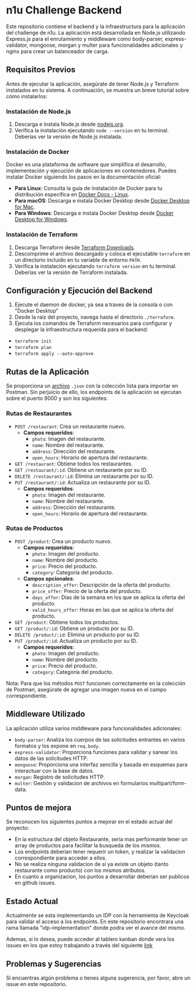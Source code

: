 # n1u Challenge Backend

Este repositorio contiene el backend y la infraestructura para la aplicación del challenge de n1u. La aplicación está desarrollada en Node.js utilizando Express.js para el enrutamiento y middleware como body-parser, express-validator, mongoose, morgan y multer para funcionalidades adicionales y nginx para crear un balanceador de carga.

## Requisitos Previos

Antes de ejecutar la aplicación, asegúrate de tener Node.js y Terraform instalados en tu sistema. A continuación, se muestra un breve tutorial sobre cómo instalarlos:

### Instalación de Node.js

1. Descarga e instala Node.js desde [nodejs.org](https://nodejs.org/).
2. Verifica la instalación ejecutando `node --version` en tu terminal. Deberías ver la versión de Node.js instalada.

### Instalación de Docker

Docker es una plataforma de software que simplifica el desarrollo, implementación y ejecución de aplicaciones en contenedores. Puedes instalar Docker siguiendo los pasos en la documentación oficial:

- **Para Linux**: Consulta la guía de instalación de Docker para tu distribución específica en [Docker Docs - Linux](https://docs.docker.com/engine/install/).
- **Para macOS**: Descarga e instala Docker Desktop desde [Docker Desktop for Mac](https://docs.docker.com/desktop/install/mac-install/).
- **Para Windows**: Descarga e instala Docker Desktop desde [Docker Desktop for Windows](https://docs.docker.com/desktop/install/windows-install/).


### Instalación de Terraform

1. Descarga Terraform desde [Terraform Downloads](https://www.terraform.io/downloads.html).
2. Descomprime el archivo descargado y coloca el ejecutable `terraform` en un directorio incluido en tu variable de entorno `PATH`.
3. Verifica la instalación ejecutando `terraform version` en tu terminal. Deberías ver la versión de Terraform instalada.

## Configuración y Ejecución del Backend

1. Ejecute el daemon de docker, ya sea a traves de la consola o con "Docker Desktop"
2. Desde la raíz del proyecto, navega hasta el directorio `./terraform`.
3. Ejecuta los comandos de Terraform necesarios para configurar y desplegar la infraestructura requerida para el backend:
- `terraform init`
- `terraform plan`
- `terraform apply --auto-approve`

## Rutas de la Aplicación

Se proporciona un [archivo](n1u-challenge.postman_collection.json) `.json` con la colección lista para importar en Postman. Sin perjuicio de ello, los endpoints de la aplicación se ejecutan sobre el puerto 9000 y son los siguientes:

### Rutas de Restaurantes
- `POST /restaurant`: Crea un restaurante nuevo.
  - **Campos requeridos**:
    - `photo`: Imagen del restaurante.
    - `name`: Nombre del restaurante.
    - `address`: Dirección del restaurante.
    - `open_hours`: Horario de apertura del restaurante.
- `GET /restaurant`: Obtiene todos los restaurantes.
- `GET /restaurant/:id`: Obtiene un restaurante por su ID.
- `DELETE /restaurant/:id`: Elimina un restaurante por su ID.
- `PUT /restaurant/:id`: Actualiza un restaurante por su ID.
  - **Campos requeridos**:
    - `photo`: Imagen del restaurante.
    - `name`: Nombre del restaurante.
    - `address`: Dirección del restaurante.
    - `open_hours`: Horario de apertura del restaurante.

### Rutas de Productos
- `POST /product`: Crea un producto nuevo.
  - **Campos requeridos**:
    - `photo`: Imagen del producto.
    - `name`: Nombre del producto.
    - `price`: Precio del producto.
    - `category`: Categoría del producto.
  - **Campos opcionales**:
    - `description_offer`: Descripción de la oferta del producto.
    - `price_offer`: Precio de la oferta del producto.
    - `days_offer`: Días de la semana en los que se aplica la oferta del producto.
    - `valid_hours_offer`: Horas en las que se aplica la oferta del producto.
- `GET /product`: Obtiene todos los productos.
- `GET /product/:id`: Obtiene un producto por su ID.
- `DELETE /product/:id`: Elimina un producto por su ID.
- `PUT /product/:id`: Actualiza un producto por su ID.
  - **Campos requeridos**:
    - `photo`: Imagen del producto.
    - `name`: Nombre del producto.
    - `price`: Precio del producto.
    - `category`: Categoría del producto.

Nota: Para que los métodos `POST` funcionen correctamente en la colección de Postman, asegúrate de agregar una imagen nueva en el campo correspondiente.

## Middleware Utilizado

La aplicación utiliza varios middleware para funcionalidades adicionales:

- `body-parser`: Analiza los cuerpos de las solicitudes entrantes en varios formatos y los expone en `req.body`.
- `express-validator`: Proporciona funciones para validar y sanear los datos de las solicitudes HTTP.
- `mongoose`: Proporciona una interfaz sencilla y basada en esquemas para interactuar con la base de datos.
- `morgan`: Registro de solicitudes HTTP.
- `multer`: Gestión y validacion de archivos en formularios multipart/form-data.

## Puntos de mejora

Se reconocen los siguientes puntos a mejorar en el estado actual del proyecto:

- En la estructura del objeto Restaurante, seria mas performante tener un array de productos para facilitar la busqueda de los mismos.
- Los endpoints deberian tener requerir un token, y realizar la validacion correspondiente para acceder a ellos.
- No se realiza ninguna validacion de si ya existe un objeto (tanto restaurante como producto) con los mismos atributos.
- En cuanto a organizacion, los puntos a desarrollar deberian ser publicos en github issues.

## Estado Actual

Actualmente se esta implementando un IDP con la herramienta de Keycloak para validar el acceso a los endpoints.
En este repositorio encontrara una rama llamada "idp-implementation" donde podra ver el avance del mismo.


Ademas, si lo desea, puede acceder al tablero kanban donde vera los issues en los que estoy trabajando a través del siguiente [link](https://www.notion.so/Challenge-N1U-BackEnd-Dev-5a62c0ab5e2b4e439a962ac58df3619e?pvs=4)

## Problemas y Sugerencias

Si encuentras algún problema o tienes alguna sugerencia, por favor, abre un issue en este repositorio.
